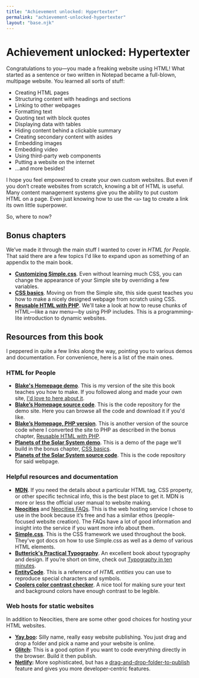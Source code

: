 ```yaml
---
title: "Achievement unlocked: Hypertexter"
permalink: "achievement-unlocked-hypertexter"
layout: "base.njk"
---
```


# Achievement unlocked: Hypertexter

Congratulations to you—you made a freaking website using HTML! What started as a sentence or two written in Notepad became a full-blown, multipage website. You learned all sorts of stuff:

- Creating HTML pages
- Structuring content with headings and sections
- Linking to other webpages
- Formatting text
- Quoting text with block quotes
- Displaying data with tables
- Hiding content behind a clickable summary
- Creating secondary content with asides
- Embedding images
- Embedding video
- Using third-party web components
- Putting a website on the internet
- ...and more besides!

I hope you feel empowered to create your own custom websites. But even if you don’t create websites from scratch, knowing a bit of HTML is useful. Many content management systems give you the ability to put custom HTML on a page. Even just knowing how to use the `<a>` tag to create a link its own little superpower.

So, where to now?

## Bonus chapters

We’ve made it through the main stuff I wanted to cover in _HTML for People_. That said there are a few topics I'd like to expand upon as something of an appendix to the main book.

- **[Customizing Simple.css](/customizing-simple-css)**. Even without learning much CSS, you can change the appearance of your Simple site by overriding a few variables.
- **[CSS basics](/css-basics)**. Moving on from the Simple site, this side quest teaches you how to make a nicely designed webpage from scratch using CSS.
- **[Reusable HTML with PHP](/reusable-html-with-php)**.  We'll take a look at how to reuse chunks of HTML—like a nav menu—by using PHP includes. This is a programming-lite introduction to dynamic websites.

## Resources from this book

I peppered in quite a few links along the way, pointing you to various demos and documentation. For convenience, here is a list of the main ones.

### HTML for People

- **[Blake's Homepage demo](https://demo.htmlforpeople.com/)**. This is my version of the site this book teaches you how to make. If you followed along and made your own site, [I'd love to here about it](https://blakewatson.com/about/#contact-me).
- **[Blake’s Homepage source code](https://github.com/blakewatson/htmlforpeopledemo)**. This is the code repository for the demo site. Here you can browse all the code and download it if you'd like.
- **[Blake’s Homepage, PHP version](https://github.com/blakewatson/htmlforpeopledemo/tree/php)**. This is another version of the source code where I converted the site to PHP as described in the bonus chapter, [Reusable HTML with PHP](/reusable-html-with-php).
- **[Planets of the Solar System demo](https://planets.htmlforpeople.com/)**. This is a demo of the page we'll build in the bonus chapter, [CSS basics](/css-basics).
- **[Planets of the Solar System source code](https://github.com/blakewatson/css-basics)**. This is the code repository for said webpage.

### Helpful resources and documentation

- **[MDN](https://developer.mozilla.org)**. If you need the details about a particular HTML tag, CSS property, or other specific technical info, this is the best place to get it. MDN is more or less the official user manual to website making.
- **[Neocities](https://neocities.org/)** and [Neocities FAQs](https://neocities.org/contact). This is the web hosting service I chose to use in the book because it’s free and has a similar ethos (people-focused website creation). The FAQs have a lot of good information and insight into the service if you want more info about them.
- **[Simple.css](https://simplecss.org/)**. This is the CSS framework we used throughout the book. They've got docs on how to use Simple.css as well as a demo of various HTML elements.
- **[Butterick's Practical Typography](https://practicaltypography.com/)**. An excellent book about typography and design. If you’re short on time, check out [Typography in ten minutes](https://practicaltypography.com/typography-in-ten-minutes.html).
- **[EntityCode](https://entitycode.com/)**. This is a reference of *HTML entities* you can use to reproduce special characters and symbols.
- **[Coolers color contrast checker](https://coolors.co/contrast-checker)**. A nice tool for making sure your text and background colors have enough contrast to be legible.

### Web hosts for static websites

In addition to Neocities, there are some other good choices for hosting your HTML websites.

- **[Yay.boo](https://yay.boo/):** Silly name, really easy website publishing. You just drag and drop a folder and pick a name and your website is online.
- **[Glitch](https://glitch.com/):** This is a good option if you want to code everything directly in the browser. Build it then publish.
- **[Netlify](https://www.netlify.com/):** More sophisticated, but has a [drag-and-drop-folder-to-publish](https://docs.netlify.com/site-deploys/create-deploys/#drag-and-drop) feature and gives you more developer-centric features.